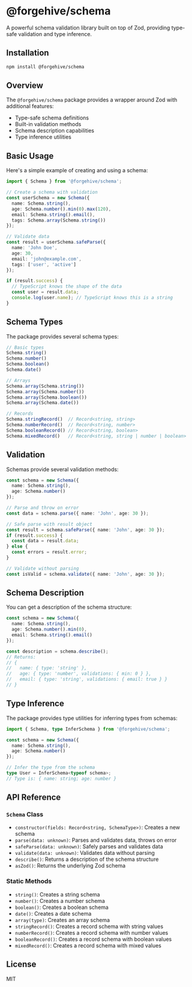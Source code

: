 # @forgehive/schema

A powerful schema validation library built on top of Zod, providing type-safe validation and type inference.

## Installation

```bash
npm install @forgehive/schema
```

## Overview

The `@forgehive/schema` package provides a wrapper around Zod with additional features:

- Type-safe schema definitions
- Built-in validation methods
- Schema description capabilities
- Type inference utilities

## Basic Usage

Here's a simple example of creating and using a schema:

```typescript
import { Schema } from '@forgehive/schema';

// Create a schema with validation
const userSchema = new Schema({
  name: Schema.string(),
  age: Schema.number().min(0).max(120),
  email: Schema.string().email(),
  tags: Schema.array(Schema.string())
});

// Validate data
const result = userSchema.safeParse({
  name: 'John Doe',
  age: 30,
  email: 'john@example.com',
  tags: ['user', 'active']
});

if (result.success) {
  // TypeScript knows the shape of the data
  const user = result.data;
  console.log(user.name); // TypeScript knows this is a string
}
```

## Schema Types

The package provides several schema types:

```typescript
// Basic types
Schema.string()
Schema.number()
Schema.boolean()
Schema.date()

// Arrays
Schema.array(Schema.string())
Schema.array(Schema.number())
Schema.array(Schema.boolean())
Schema.array(Schema.date())

// Records
Schema.stringRecord()  // Record<string, string>
Schema.numberRecord()  // Record<string, number>
Schema.booleanRecord() // Record<string, boolean>
Schema.mixedRecord()   // Record<string, string | number | boolean>
```

## Validation

Schemas provide several validation methods:

```typescript
const schema = new Schema({
  name: Schema.string(),
  age: Schema.number()
});

// Parse and throw on error
const data = schema.parse({ name: 'John', age: 30 });

// Safe parse with result object
const result = schema.safeParse({ name: 'John', age: 30 });
if (result.success) {
  const data = result.data;
} else {
  const errors = result.error;
}

// Validate without parsing
const isValid = schema.validate({ name: 'John', age: 30 });
```

## Schema Description

You can get a description of the schema structure:

```typescript
const schema = new Schema({
  name: Schema.string(),
  age: Schema.number().min(0),
  email: Schema.string().email()
});

const description = schema.describe();
// Returns:
// {
//   name: { type: 'string' },
//   age: { type: 'number', validations: { min: 0 } },
//   email: { type: 'string', validations: { email: true } }
// }
```

## Type Inference

The package provides type utilities for inferring types from schemas:

```typescript
import { Schema, type InferSchema } from '@forgehive/schema';

const schema = new Schema({
  name: Schema.string(),
  age: Schema.number()
});

// Infer the type from the schema
type User = InferSchema<typeof schema>;
// Type is: { name: string; age: number }
```

## API Reference

### `Schema` Class

- `constructor(fields: Record<string, SchemaType>)`: Creates a new schema
- `parse(data: unknown)`: Parses and validates data, throws on error
- `safeParse(data: unknown)`: Safely parses and validates data
- `validate(data: unknown)`: Validates data without parsing
- `describe()`: Returns a description of the schema structure
- `asZod()`: Returns the underlying Zod schema

### Static Methods

- `string()`: Creates a string schema
- `number()`: Creates a number schema
- `boolean()`: Creates a boolean schema
- `date()`: Creates a date schema
- `array(type)`: Creates an array schema
- `stringRecord()`: Creates a record schema with string values
- `numberRecord()`: Creates a record schema with number values
- `booleanRecord()`: Creates a record schema with boolean values
- `mixedRecord()`: Creates a record schema with mixed values

## License

MIT 